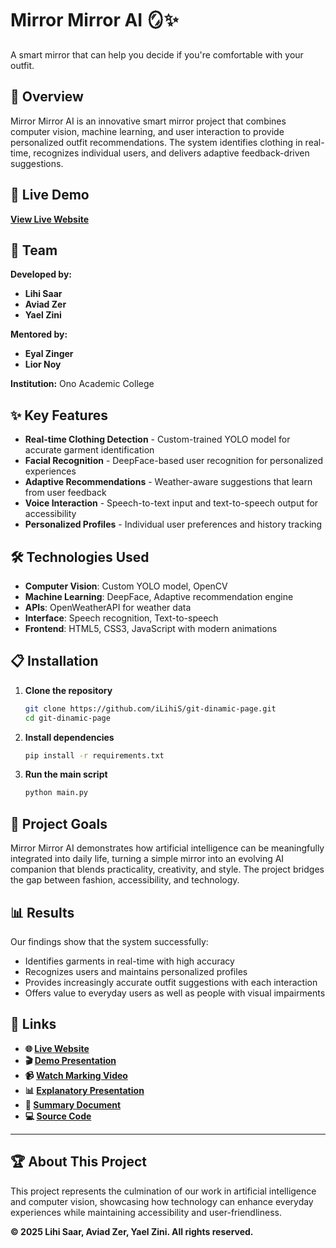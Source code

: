 # Mirror Mirror AI 🪞✨

A smart mirror that can help you decide if you're comfortable with your outfit.

## 🌟 Overview

Mirror Mirror AI is an innovative smart mirror project that combines computer vision, machine learning, and user interaction to provide personalized outfit recommendations. The system identifies clothing in real-time, recognizes individual users, and delivers adaptive feedback-driven suggestions.

## 🚀 Live Demo

**[View Live Website](https://ilihis.github.io/git-dinamic-page/)**

## 👥 Team

**Developed by:**
- **Lihi Saar** 
- **Aviad Zer**
- **Yael Zini**

**Mentored by:**
- **Eyal Zinger**
- **Lior Noy**

**Institution:** Ono Academic College

## ✨ Key Features

- **Real-time Clothing Detection** - Custom-trained YOLO model for accurate garment identification
- **Facial Recognition** - DeepFace-based user recognition for personalized experiences
- **Adaptive Recommendations** - Weather-aware suggestions that learn from user feedback
- **Voice Interaction** - Speech-to-text input and text-to-speech output for accessibility
- **Personalized Profiles** - Individual user preferences and history tracking

## 🛠️ Technologies Used

- **Computer Vision**: Custom YOLO model, OpenCV
- **Machine Learning**: DeepFace, Adaptive recommendation engine
- **APIs**: OpenWeatherAPI for weather data
- **Interface**: Speech recognition, Text-to-speech
- **Frontend**: HTML5, CSS3, JavaScript with modern animations

## 📋 Installation

1. **Clone the repository**
   ```bash
   git clone https://github.com/iLihiS/git-dinamic-page.git
   cd git-dinamic-page
   ```

2. **Install dependencies**
   ```bash
   pip install -r requirements.txt
   ```

3. **Run the main script**
   ```bash
   python main.py
   ```

## 🎯 Project Goals

Mirror Mirror AI demonstrates how artificial intelligence can be meaningfully integrated into daily life, turning a simple mirror into an evolving AI companion that blends practicality, creativity, and style. The project bridges the gap between fashion, accessibility, and technology.

## 📊 Results

Our findings show that the system successfully:
- Identifies garments in real-time with high accuracy
- Recognizes users and maintains personalized profiles
- Provides increasingly accurate outfit suggestions with each interaction
- Offers value to everyday users as well as people with visual impairments

## 🔗 Links

- **🌐 [Live Website](https://ilihis.github.io/git-dinamic-page/)**
- **🎬 [Demo Presentation](https://www.canva.com/design/DAGzsCh04XU/pAElWKISa-OeqFAqpbcSkQ/edit?utm_content=DAGzsCh04XU&utm_campaign=designshare&utm_medium=link2&utm_source=sharebutton)**
- **📹 [Watch Marking Video](https://www.canva.com/design/DAGzsPHfhyU/LOvqWDIlEEccAweBjKIE0w/edit?utm_content=DAGzsPHfhyU&utm_campaign=designshare&utm_medium=link2&utm_source=sharebutton)**
- **📊 [Explanatory Presentation](https://www.canva.com/design/DAGzV3dyELE/FtfjOwmDhIZZoSNEObPtIQ/edit?utm_content=DAGzV3dyELE&utm_campaign=designshare&utm_medium=link2&utm_source=sharebutton)**
- **📄 [Summary Document](https://docs.google.com/document/d/1W4IK6ipGdWQxoeqbFvuVZluwZ9Uwtt_v5Hicuhv_gq4/edit?usp=sharing)**
- **💻 [Source Code](https://github.com/iLihiS/git-dinamic-page)**

---

## 🏆 About This Project

This project represents the culmination of our work in artificial intelligence and computer vision, showcasing how technology can enhance everyday experiences while maintaining accessibility and user-friendliness.

**© 2025 Lihi Saar, Aviad Zer, Yael Zini. All rights reserved.**
